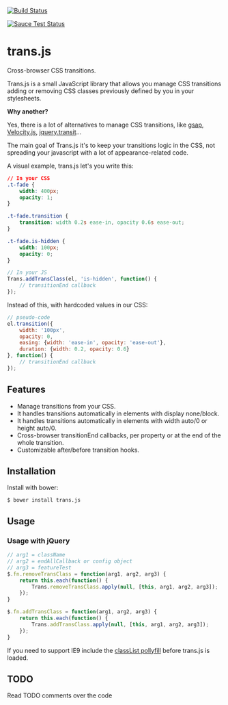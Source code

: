 [![Build Status](https://travis-ci.org/vieron/trans.js.png?branch=master)](https://travis-ci.org/vieron/trans.js)

[![Sauce Test Status](https://saucelabs.com/browser-matrix/transjs.svg)](https://saucelabs.com/u/transjs)

# trans.js

Cross-browser CSS transitions.

Trans.js is a small JavaScript library that allows you manage CSS transitions adding or removing CSS classes previously defined by you in your stylesheets.

**Why another?**

Yes, there is a lot of alternatives to manage CSS transitions, like [gsap](https://greensock.com/gsap), [Velocity.js](http://julian.com/research/velocity/), [jquery.transit](http://ricostacruz.com/jquery.transit/)...

The main goal of Trans.js it's to keep your transitions logic in the CSS, not spreading your javascript with a lot of appearance-related code.

A visual example, trans.js let's you write this:

```css
// In your CSS
.t-fade {
    width: 400px;
    opacity: 1;
}

.t-fade.transition {
    transition: width 0.2s ease-in, opacity 0.6s ease-out;
}

.t-fade.is-hidden {
    width: 100px;
    opacity: 0;
}
```

```js
// In your JS
Trans.addTransClass(el, 'is-hidden', function() {
    // transitionEnd callback
});
```

Instead of this, with hardcoded values in our CSS:

```js
// pseudo-code
el.transition({
    width: '100px',
    opacity: 0,
    easing: {width: 'ease-in', opacity: 'ease-out'},
    duration: {width: 0.2, opacity: 0.6}
}, function() {
    // transitionEnd callback
});
```

## Features

* Manage transitions from your CSS.
* It handles transitions automatically in elements with display none/block.
* It handles transitions automatically in elements with width auto/0 or height auto/0.
* Cross-browser transitionEnd callbacks, per property or at the end of the whole transition.
* Customizable after/before transition hooks.

## Installation

Install with bower:

    $ bower install trans.js


## Usage

### Usage with jQuery

```js
// arg1 = className
// arg2 = endAllCallback or config object
// arg3 = featureTest
$.fn.removeTransClass = function(arg1, arg2, arg3) {
    return this.each(function() {
        Trans.removeTransClass.apply(null, [this, arg1, arg2, arg3]);
    });
}

$.fn.addTransClass = function(arg1, arg2, arg3) {
    return this.each(function() {
        Trans.addTransClass.apply(null, [this, arg1, arg2, arg3]);
    });
}
```

If you need to support IE9 include the [classList pollyfill](https://github.com/eligrey/classList.js) before trans.js is loaded.



## TODO

Read TODO comments over the code


